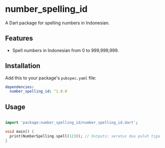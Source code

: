 # number_spelling_id

A Dart package for spelling numbers in Indonesian.

## Features

- Spell numbers in Indonesian from 0 to 999,999,999.

## Installation

Add this to your package's `pubspec.yaml` file:

```yaml
dependencies:
  number_spelling_id: ^1.0.0
```
## Usage 

```dart

import 'package:number_spelling_id/number_spelling_id.dart';

void main() {
  print(NumberSpelling.spell(123)); // Outputs: seratus dua puluh tiga
}
```

